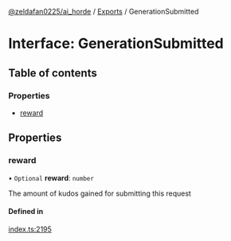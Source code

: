 [@zeldafan0225/ai_horde](../README.md) / [Exports](../modules.md) / GenerationSubmitted

# Interface: GenerationSubmitted

## Table of contents

### Properties

- [reward](GenerationSubmitted.md#reward)

## Properties

### reward

• `Optional` **reward**: `number`

The amount of kudos gained for submitting this request

#### Defined in

[index.ts:2195](https://github.com/ZeldaFan0225/ai_horde/blob/c593245/index.ts#L2195)
